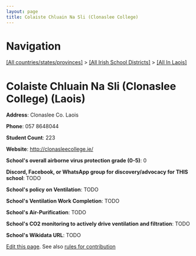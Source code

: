 ```yaml
---
layout: page
title: Colaiste Chluain Na Sli (Clonaslee College)
---
```

# Navigation

[[All countries/states/provinces]](../../..) > [[All Irish School Districts]](../..) > [[All In Laois]](..)

# Colaiste Chluain Na Sli (Clonaslee College) (Laois)

**Address**: Clonaslee Co. Laois

**Phone**: 057 8648044

**Student Count**: 223

**Website**: <http://clonasleecollege.ie/>

**School's overall airborne virus protection grade (0-5)**: 0

**Discord, Facebook, or WhatsApp group for discovery/advocacy for THIS school**: TODO

**School's policy on Ventilation**: TODO

**School's Ventilation Work Completion**: TODO

**School's Air-Purification**: TODO

**School's CO2 monitoring to actively drive ventilation and filtration**: TODO

**School's Wikidata URL**: TODO


[Edit this page](https://github.com/ventilate-schools/Ireland/edit/main/./Laois/Colaiste_Chluain_Na_Sli_(Clonaslee_College).md). See also [rules for contribution](../../../contribution-rules/)